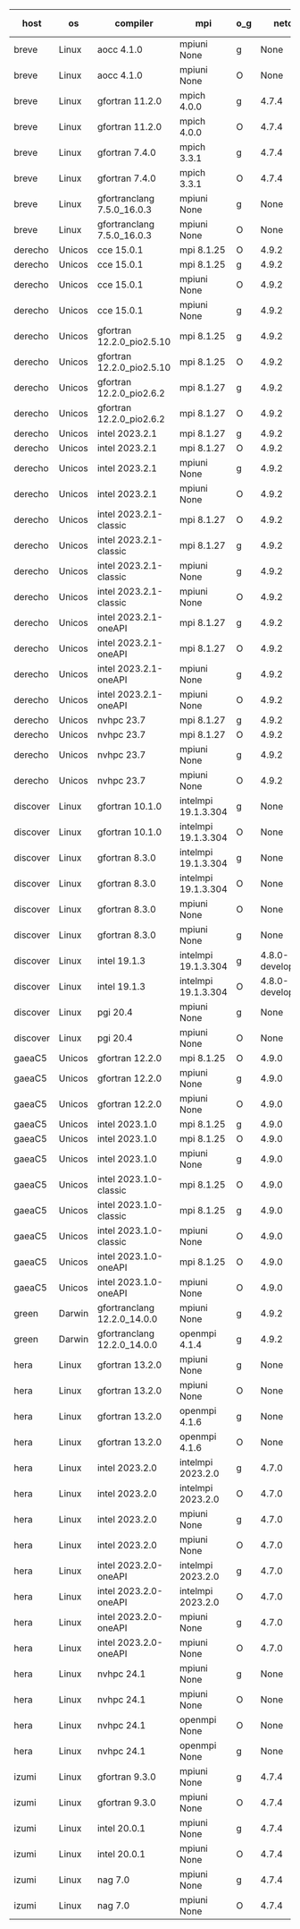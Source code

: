 

| host     | os       | compiler                              | mpi                      | o_g        | netcdf        | build       | u_pass          | u_fail          | s_pass            | s_fail            | e_pass             | e_fail             | nuopc_pass       | nuopc_fail       | artifacts link          |
|----------|----------|---------------------------------------|--------------------------|------------|---------------|-------------|-----------------|-----------------|-------------------|-------------------|--------------------|--------------------|------------------|------------------|-------------------------|
| breve | Linux | aocc 4.1.0 | mpiuni None  | g | None  | PASS | 12439 | 26 | 8 | 0 | 44 | 0 | None | None | <a href="https://github.com/esmf-org/esmf-test-artifacts/tree/7afe6c069dfbf63686963fd14061ad904ddd0c2f/feature_numa/aocc/4.1.0/g/mpiuni/None" target="_blank">7afe6c0</a> | 
| breve | Linux | aocc 4.1.0 | mpiuni None  | O | None  | PASS | 12439 | 26 | 8 | 0 | 44 | 0 | None | None | <a href="https://github.com/esmf-org/esmf-test-artifacts/tree/ba3a33f10b1fd2e4fb6f8c6ad5f02fef5a55c201/feature_numa/aocc/4.1.0/O/mpiuni/None" target="_blank">ba3a33f</a> | 
| breve | Linux | gfortran 11.2.0 | mpich 4.0.0  | g | 4.7.4  | PASS | 14133 | 0 | 50 | 0 | 81 | 0 | 51 | 0 | <a href="https://github.com/esmf-org/esmf-test-artifacts/tree/ac1d6c386b7e87bf9e79866c9e3813a0dc8739c2/feature_numa/gfortran/11.2.0/g/mpich/4.0.0" target="_blank">ac1d6c3</a> | 
| breve | Linux | gfortran 11.2.0 | mpich 4.0.0  | O | 4.7.4  | PASS | 14133 | 0 | 50 | 0 | 81 | 0 | 51 | 0 | <a href="https://github.com/esmf-org/esmf-test-artifacts/tree/77ea25990a7e5f022726c10728011b25228ba792/feature_numa/gfortran/11.2.0/O/mpich/4.0.0" target="_blank">77ea259</a> | 
| breve | Linux | gfortran 7.4.0 | mpich 3.3.1  | g | 4.7.4  | PASS | 14133 | 0 | 50 | 0 | 81 | 0 | 51 | 0 | <a href="https://github.com/esmf-org/esmf-test-artifacts/tree/67cb131796b3258ed512982f22c96b43a5ea5003/feature_numa/gfortran/7.4.0/g/mpich/3.3.1" target="_blank">67cb131</a> | 
| breve | Linux | gfortran 7.4.0 | mpich 3.3.1  | O | 4.7.4  | PASS | 14133 | 0 | 50 | 0 | 81 | 0 | 51 | 0 | <a href="https://github.com/esmf-org/esmf-test-artifacts/tree/44f0ca8c5277d04844fe6f902e834373b976ba4c/feature_numa/gfortran/7.4.0/O/mpich/3.3.1" target="_blank">44f0ca8</a> | 
| breve | Linux | gfortranclang 7.5.0_16.0.3 | mpiuni None  | g | None  | PASS | 12465 | 0 | 8 | 0 | 44 | 0 | None | None | <a href="https://github.com/esmf-org/esmf-test-artifacts/tree/2360fdd13b517173c78ad29a192f500ad302cabb/feature_numa/gfortranclang/7.5.0_16.0.3/g/mpiuni/None" target="_blank">2360fdd</a> | 
| breve | Linux | gfortranclang 7.5.0_16.0.3 | mpiuni None  | O | None  | PASS | 12465 | 0 | 8 | 0 | 44 | 0 | None | None | <a href="https://github.com/esmf-org/esmf-test-artifacts/tree/5a8d53ac101a920fdb82189de560bbd2049f6d50/feature_numa/gfortranclang/7.5.0_16.0.3/O/mpiuni/None" target="_blank">5a8d53a</a> | 
| derecho | Unicos | cce 15.0.1 | mpi 8.1.25  | O | 4.9.2  | PASS | 14054 | 79 | 50 | 0 | 81 | 0 | 51 | 0 | <a href="https://github.com/esmf-org/esmf-test-artifacts/tree/7c9576e4f8a78496f28fda656fed53cf2131748d/feature_numa/cce/15.0.1/O/mpi/8.1.25" target="_blank">7c9576e</a> | 
| derecho | Unicos | cce 15.0.1 | mpi 8.1.25  | g | 4.9.2  | PASS | 14057 | 76 | 50 | 0 | 81 | 0 | 51 | 0 | <a href="https://github.com/esmf-org/esmf-test-artifacts/tree/2521910ca1df43d51bc8188d7e5e1095e82f7aca/feature_numa/cce/15.0.1/g/mpi/8.1.25" target="_blank">2521910</a> | 
| derecho | Unicos | cce 15.0.1 | mpiuni None  | O | 4.9.2  | PASS | 12230 | 235 | 8 | 0 | 44 | 0 | None | None | <a href="https://github.com/esmf-org/esmf-test-artifacts/tree/882b4b5cfa79b654aad74489ba56d289bce53ee8/feature_numa/cce/15.0.1/O/mpiuni/None" target="_blank">882b4b5</a> | 
| derecho | Unicos | cce 15.0.1 | mpiuni None  | g | 4.9.2  | PASS | 12389 | 76 | 8 | 0 | 44 | 0 | None | None | <a href="https://github.com/esmf-org/esmf-test-artifacts/tree/cbadf4180c56ac9943b223d5a1addcbca0f20f3e/feature_numa/cce/15.0.1/g/mpiuni/None" target="_blank">cbadf41</a> | 
| derecho | Unicos | gfortran 12.2.0_pio2.5.10 | mpi 8.1.25  | g | 4.9.2  | PASS | 14133 | 0 | 50 | 0 | 81 | 0 | 51 | 0 | <a href="https://github.com/esmf-org/esmf-test-artifacts/tree/63a2bdf680a7b5d9a22f9163456533765a422576/feature_numa/gfortran/12.2.0_pio2.5.10/g/mpi/8.1.25" target="_blank">63a2bdf</a> | 
| derecho | Unicos | gfortran 12.2.0_pio2.5.10 | mpi 8.1.25  | O | 4.9.2  | PASS | 14133 | 0 | 50 | 0 | 81 | 0 | 51 | 0 | <a href="https://github.com/esmf-org/esmf-test-artifacts/tree/2d6c9728db55a95b44194014e5eb88b565cd4440/feature_numa/gfortran/12.2.0_pio2.5.10/O/mpi/8.1.25" target="_blank">2d6c972</a> | 
| derecho | Unicos | gfortran 12.2.0_pio2.6.2 | mpi 8.1.27  | g | 4.9.2  | PASS | 14133 | 0 | 50 | 0 | 81 | 0 | 51 | 0 | <a href="https://github.com/esmf-org/esmf-test-artifacts/tree/786ea0db3bd3e31ca4d13c1cef87553729720f72/feature_numa/gfortran/12.2.0_pio2.6.2/g/mpi/8.1.27" target="_blank">786ea0d</a> | 
| derecho | Unicos | gfortran 12.2.0_pio2.6.2 | mpi 8.1.27  | O | 4.9.2  | PASS | 14133 | 0 | 50 | 0 | 81 | 0 | 51 | 0 | <a href="https://github.com/esmf-org/esmf-test-artifacts/tree/1d09955eca027fb23748946b6e758d3a4a761522/feature_numa/gfortran/12.2.0_pio2.6.2/O/mpi/8.1.27" target="_blank">1d09955</a> | 
| derecho | Unicos | intel 2023.2.1 | mpi 8.1.27  | g | 4.9.2  | PASS | 14133 | 0 | 50 | 0 | 81 | 0 | 51 | 0 | <a href="https://github.com/esmf-org/esmf-test-artifacts/tree/da2a825d8b518dc99a296c46ee562c3c60d47e82/feature_numa/intel/2023.2.1/g/mpi/8.1.27" target="_blank">da2a825</a> | 
| derecho | Unicos | intel 2023.2.1 | mpi 8.1.27  | O | 4.9.2  | PASS | 14133 | 0 | 50 | 0 | 81 | 0 | 51 | 0 | <a href="https://github.com/esmf-org/esmf-test-artifacts/tree/433de7d3de322ddfe31e1d0682c479c09438842d/feature_numa/intel/2023.2.1/O/mpi/8.1.27" target="_blank">433de7d</a> | 
| derecho | Unicos | intel 2023.2.1 | mpiuni None  | g | 4.9.2  | PASS | 12465 | 0 | 8 | 0 | 44 | 0 | None | None | <a href="https://github.com/esmf-org/esmf-test-artifacts/tree/7ee207e7ebc5e49252bb124de51e18a06d7d29b1/feature_numa/intel/2023.2.1/g/mpiuni/None" target="_blank">7ee207e</a> | 
| derecho | Unicos | intel 2023.2.1 | mpiuni None  | O | 4.9.2  | PASS | 12465 | 0 | 8 | 0 | 44 | 0 | None | None | <a href="https://github.com/esmf-org/esmf-test-artifacts/tree/c5db941223a8611f5bdc22df9c0dca4f3e7bf67d/feature_numa/intel/2023.2.1/O/mpiuni/None" target="_blank">c5db941</a> | 
| derecho | Unicos | intel 2023.2.1-classic | mpi 8.1.27  | O | 4.9.2  | PASS | 14133 | 0 | 50 | 0 | 81 | 0 | 51 | 0 | <a href="https://github.com/esmf-org/esmf-test-artifacts/tree/7ac780532389b099af449f34e40b684952922151/feature_numa/intel/2023.2.1-classic/O/mpi/8.1.27" target="_blank">7ac7805</a> | 
| derecho | Unicos | intel 2023.2.1-classic | mpi 8.1.27  | g | 4.9.2  | PASS | 14133 | 0 | 50 | 0 | 81 | 0 | 51 | 0 | <a href="https://github.com/esmf-org/esmf-test-artifacts/tree/46516c827aadf21bb3c6d97faffe4df6bd2a9e59/feature_numa/intel/2023.2.1-classic/g/mpi/8.1.27" target="_blank">46516c8</a> | 
| derecho | Unicos | intel 2023.2.1-classic | mpiuni None  | g | 4.9.2  | PASS | 12465 | 0 | 8 | 0 | 44 | 0 | None | None | <a href="https://github.com/esmf-org/esmf-test-artifacts/tree/be9b35a4143543757f6f5bfd4e97acb512d903a2/feature_numa/intel/2023.2.1-classic/g/mpiuni/None" target="_blank">be9b35a</a> | 
| derecho | Unicos | intel 2023.2.1-classic | mpiuni None  | O | 4.9.2  | PASS | 12465 | 0 | 8 | 0 | 44 | 0 | None | None | <a href="https://github.com/esmf-org/esmf-test-artifacts/tree/44bc5b61b14390d8f0c769c06167721d43452043/feature_numa/intel/2023.2.1-classic/O/mpiuni/None" target="_blank">44bc5b6</a> | 
| derecho | Unicos | intel 2023.2.1-oneAPI | mpi 8.1.27  | g | 4.9.2  | PASS | 14133 | 0 | 50 | 0 | 81 | 0 | 51 | 0 | <a href="https://github.com/esmf-org/esmf-test-artifacts/tree/02c3436272da4e709914c5040a442b7fba71cabb/feature_numa/intel/2023.2.1-oneAPI/g/mpi/8.1.27" target="_blank">02c3436</a> | 
| derecho | Unicos | intel 2023.2.1-oneAPI | mpi 8.1.27  | O | 4.9.2  | PASS | 14133 | 0 | 49 | 1 | 81 | 0 | 51 | 0 | <a href="https://github.com/esmf-org/esmf-test-artifacts/tree/9998673776119e799d65e534ebc1abcb752c68b5/feature_numa/intel/2023.2.1-oneAPI/O/mpi/8.1.27" target="_blank">9998673</a> | 
| derecho | Unicos | intel 2023.2.1-oneAPI | mpiuni None  | g | 4.9.2  | PASS | 12465 | 0 | 8 | 0 | 44 | 0 | None | None | <a href="https://github.com/esmf-org/esmf-test-artifacts/tree/f06f287671db6ab62f183dd2c1d5d966efa78efd/feature_numa/intel/2023.2.1-oneAPI/g/mpiuni/None" target="_blank">f06f287</a> | 
| derecho | Unicos | intel 2023.2.1-oneAPI | mpiuni None  | O | 4.9.2  | PASS | 12465 | 0 | 8 | 0 | 44 | 0 | None | None | <a href="https://github.com/esmf-org/esmf-test-artifacts/tree/50cc010ae92d2cda2d42c278b4ff834eafda5d5c/feature_numa/intel/2023.2.1-oneAPI/O/mpiuni/None" target="_blank">50cc010</a> | 
| derecho | Unicos | nvhpc 23.7 | mpi 8.1.27  | g | 4.9.2  | PASS | 14133 | 0 | 50 | 0 | 81 | 0 | 51 | 0 | <a href="https://github.com/esmf-org/esmf-test-artifacts/tree/bf8fe51e0633d7c2ff910f7ae3a5a904ed7c9677/feature_numa/nvhpc/23.7/g/mpi/8.1.27" target="_blank">bf8fe51</a> | 
| derecho | Unicos | nvhpc 23.7 | mpi 8.1.27  | O | 4.9.2  | PASS | 14133 | 0 | 50 | 0 | 81 | 0 | 51 | 0 | <a href="https://github.com/esmf-org/esmf-test-artifacts/tree/e34914c8e6154bef2ce27d23bb594b8b355c7642/feature_numa/nvhpc/23.7/O/mpi/8.1.27" target="_blank">e34914c</a> | 
| derecho | Unicos | nvhpc 23.7 | mpiuni None  | g | 4.9.2  | PASS | 12465 | 0 | 8 | 0 | 44 | 0 | None | None | <a href="https://github.com/esmf-org/esmf-test-artifacts/tree/e60eea8008e637fb0841ec0a9d31d635cea05aed/feature_numa/nvhpc/23.7/g/mpiuni/None" target="_blank">e60eea8</a> | 
| derecho | Unicos | nvhpc 23.7 | mpiuni None  | O | 4.9.2  | PASS | 12465 | 0 | 8 | 0 | 44 | 0 | None | None | <a href="https://github.com/esmf-org/esmf-test-artifacts/tree/763239eefc56bfe122669cd1735c8f27606c1807/feature_numa/nvhpc/23.7/O/mpiuni/None" target="_blank">763239e</a> | 
| discover | Linux | gfortran 10.1.0 | intelmpi 19.1.3.304  | g | None  | PASS | 14118 | 15 | 50 | 0 | 81 | 0 | 51 | 0 | <a href="https://github.com/esmf-org/esmf-test-artifacts/tree/a250115b6c6829afa8c248ac513c2d1b448dd321/feature_numa/gfortran/10.1.0/g/intelmpi/19.1.3.304" target="_blank">a250115</a> | 
| discover | Linux | gfortran 10.1.0 | intelmpi 19.1.3.304  | O | None  | PASS | 14118 | 15 | 50 | 0 | 81 | 0 | 51 | 0 | <a href="https://github.com/esmf-org/esmf-test-artifacts/tree/38ed7e3b3ee8df97c7036b32673de0086d1d6951/feature_numa/gfortran/10.1.0/O/intelmpi/19.1.3.304" target="_blank">38ed7e3</a> | 
| discover | Linux | gfortran 8.3.0 | intelmpi 19.1.3.304  | g | None  | PASS | 14118 | 15 | 50 | 0 | 81 | 0 | 51 | 0 | <a href="https://github.com/esmf-org/esmf-test-artifacts/tree/bd4830b80f2e1b285143fec46937ba61c431ef51/feature_numa/gfortran/8.3.0/g/intelmpi/19.1.3.304" target="_blank">bd4830b</a> | 
| discover | Linux | gfortran 8.3.0 | intelmpi 19.1.3.304  | O | None  | PASS | 14118 | 15 | 50 | 0 | 81 | 0 | 51 | 0 | <a href="https://github.com/esmf-org/esmf-test-artifacts/tree/831402c7897c78600abcb835354d412d66ccb2da/feature_numa/gfortran/8.3.0/O/intelmpi/19.1.3.304" target="_blank">831402c</a> | 
| discover | Linux | gfortran 8.3.0 | mpiuni None  | O | None  | PASS | 12465 | 0 | 8 | 0 | 44 | 0 | None | None | <a href="https://github.com/esmf-org/esmf-test-artifacts/tree/f332b8cd97b22985a17d61e86c2c861af102318a/feature_numa/gfortran/8.3.0/O/mpiuni/None" target="_blank">f332b8c</a> | 
| discover | Linux | gfortran 8.3.0 | mpiuni None  | g | None  | PASS | 12465 | 0 | 8 | 0 | 44 | 0 | None | None | <a href="https://github.com/esmf-org/esmf-test-artifacts/tree/6ef86dd044e660f92d00d9a178db1353b506ba02/feature_numa/gfortran/8.3.0/g/mpiuni/None" target="_blank">6ef86dd</a> | 
| discover | Linux | intel 19.1.3 | intelmpi 19.1.3.304  | g | 4.8.0-development  | PASS | 14133 | 0 | 50 | 0 | 81 | 0 | 51 | 0 | <a href="https://github.com/esmf-org/esmf-test-artifacts/tree/009764561fc02fc757b67d4352e9ff970cc433ab/feature_numa/intel/19.1.3/g/intelmpi/19.1.3.304" target="_blank">0097645</a> | 
| discover | Linux | intel 19.1.3 | intelmpi 19.1.3.304  | O | 4.8.0-development  | PASS | 14133 | 0 | 50 | 0 | 81 | 0 | 51 | 0 | <a href="https://github.com/esmf-org/esmf-test-artifacts/tree/a76ec07b0b0bb59491ca4c5b594641da29db8107/feature_numa/intel/19.1.3/O/intelmpi/19.1.3.304" target="_blank">a76ec07</a> | 
| discover | Linux | pgi 20.4 | mpiuni None  | g | None  | PASS | 12465 | 0 | 8 | 0 | 44 | 0 | None | None | <a href="https://github.com/esmf-org/esmf-test-artifacts/tree/50aaf454c368b2830acfc8d2dd809ccdcf7bd5a5/feature_numa/pgi/20.4/g/mpiuni/None" target="_blank">50aaf45</a> | 
| discover | Linux | pgi 20.4 | mpiuni None  | O | None  | PASS | 12465 | 0 | 8 | 0 | 44 | 0 | None | None | <a href="https://github.com/esmf-org/esmf-test-artifacts/tree/a2340e28c162968d83380aa7a24e04286e866939/feature_numa/pgi/20.4/O/mpiuni/None" target="_blank">a2340e2</a> | 
| gaeaC5 | Unicos | gfortran 12.2.0 | mpi 8.1.25  | O | 4.9.0  | PASS | None | None | None | None | None | None | None | None | <a href="https://github.com/esmf-org/esmf-test-artifacts/tree/e19d1a5eeecfcbc6fe137d96865bd096fa456a88/feature_numa/gfortran/12.2.0/O/mpi/8.1.25" target="_blank">e19d1a5</a> | 
| gaeaC5 | Unicos | gfortran 12.2.0 | mpiuni None  | g | 4.9.0  | PASS | None | None | None | None | None | None | None | None | <a href="https://github.com/esmf-org/esmf-test-artifacts/tree/1b646bafb6030ee354deaf4ac1988cb6bd0b71b9/feature_numa/gfortran/12.2.0/g/mpiuni/None" target="_blank">1b646ba</a> | 
| gaeaC5 | Unicos | gfortran 12.2.0 | mpiuni None  | O | 4.9.0  | PASS | 12465 | 0 | 8 | 0 | 44 | 0 | None | None | <a href="https://github.com/esmf-org/esmf-test-artifacts/tree/487edfe3c765171046a727006b1ea4a84b2b4309/feature_numa/gfortran/12.2.0/O/mpiuni/None" target="_blank">487edfe</a> | 
| gaeaC5 | Unicos | intel 2023.1.0 | mpi 8.1.25  | g | 4.9.0  | PASS | None | None | None | None | None | None | None | None | <a href="https://github.com/esmf-org/esmf-test-artifacts/tree/259b1da4553d6204f619d04c3144b68e57808ab0/feature_numa/intel/2023.1.0/g/mpi/8.1.25" target="_blank">259b1da</a> | 
| gaeaC5 | Unicos | intel 2023.1.0 | mpi 8.1.25  | O | 4.9.0  | PASS | 14133 | 0 | 50 | 0 | 81 | 0 | 51 | 0 | <a href="https://github.com/esmf-org/esmf-test-artifacts/tree/bb8bddbe0de2cd9ac106617daa6b7a769cb229da/feature_numa/intel/2023.1.0/O/mpi/8.1.25" target="_blank">bb8bddb</a> | 
| gaeaC5 | Unicos | intel 2023.1.0 | mpiuni None  | g | 4.9.0  | PASS | 12465 | 0 | 8 | 0 | 44 | 0 | None | None | <a href="https://github.com/esmf-org/esmf-test-artifacts/tree/70878fd85cb7ffc439c48dd2d1c29b11cef53d39/feature_numa/intel/2023.1.0/g/mpiuni/None" target="_blank">70878fd</a> | 
| gaeaC5 | Unicos | intel 2023.1.0-classic | mpi 8.1.25  | O | 4.9.0  | PASS | None | None | None | None | None | None | None | None | <a href="https://github.com/esmf-org/esmf-test-artifacts/tree/6a8db9a2587b4e8de0d4894a90babc770933b69c/feature_numa/intel/2023.1.0-classic/O/mpi/8.1.25" target="_blank">6a8db9a</a> | 
| gaeaC5 | Unicos | intel 2023.1.0-classic | mpi 8.1.25  | g | 4.9.0  | PASS | None | None | None | None | None | None | None | None | <a href="https://github.com/esmf-org/esmf-test-artifacts/tree/485a9d0a7e922a68ac6975151eb4e86a8845557d/feature_numa/intel/2023.1.0-classic/g/mpi/8.1.25" target="_blank">485a9d0</a> | 
| gaeaC5 | Unicos | intel 2023.1.0-classic | mpiuni None  | O | 4.9.0  | PASS | None | None | None | None | None | None | None | None | <a href="https://github.com/esmf-org/esmf-test-artifacts/tree/c04e5f5a09a5dea8040ba2a5b90708d6e4841edf/feature_numa/intel/2023.1.0-classic/O/mpiuni/None" target="_blank">c04e5f5</a> | 
| gaeaC5 | Unicos | intel 2023.1.0-oneAPI | mpi 8.1.25  | O | 4.9.0  | PASS | 14133 | 0 | 49 | 1 | 81 | 0 | 41 | 10 | <a href="https://github.com/esmf-org/esmf-test-artifacts/tree/3eb8e524a8c2bbde7b083433be59bbd0a3641fab/feature_numa/intel/2023.1.0-oneAPI/O/mpi/8.1.25" target="_blank">3eb8e52</a> | 
| gaeaC5 | Unicos | intel 2023.1.0-oneAPI | mpiuni None  | O | 4.9.0  | PASS | 12465 | 0 | 8 | 0 | 44 | 0 | None | None | <a href="https://github.com/esmf-org/esmf-test-artifacts/tree/9b0643f2fa2d09616fc71fa2bfd6f7d922c98f44/feature_numa/intel/2023.1.0-oneAPI/O/mpiuni/None" target="_blank">9b0643f</a> | 
| green | Darwin | gfortranclang 12.2.0_14.0.0 | mpiuni None  | g | 4.9.2  | PASS | None | None | None | None | None | None | None | None | <a href="https://github.com/esmf-org/esmf-test-artifacts/tree/8179df62375c8d5cfa91cba4f68c85cdee228362/feature_numa/gfortranclang/12.2.0_14.0.0/g/mpiuni/None" target="_blank">8179df6</a> | 
| green | Darwin | gfortranclang 12.2.0_14.0.0 | openmpi 4.1.4  | g | 4.9.2  | PASS | 14133 | 0 | 50 | 0 | 81 | 0 | 51 | 0 | <a href="https://github.com/esmf-org/esmf-test-artifacts/tree/a947aed74d1485d989cab6bbc14124b7b0b52ce9/feature_numa/gfortranclang/12.2.0_14.0.0/g/openmpi/4.1.4" target="_blank">a947aed</a> | 
| hera | Linux | gfortran 13.2.0 | mpiuni None  | g | None  | PASS | 12465 | 0 | 8 | 0 | 44 | 0 | None | None | <a href="https://github.com/esmf-org/esmf-test-artifacts/tree/c5a38135e9dd8f2e5e5134d755d806a20199b932/feature_numa/gfortran/13.2.0/g/mpiuni/None" target="_blank">c5a3813</a> | 
| hera | Linux | gfortran 13.2.0 | mpiuni None  | O | None  | PASS | 12465 | 0 | 8 | 0 | 44 | 0 | None | None | <a href="https://github.com/esmf-org/esmf-test-artifacts/tree/6f36d1d48fb334a8eab19bc3128dc3d0d26c2b6e/feature_numa/gfortran/13.2.0/O/mpiuni/None" target="_blank">6f36d1d</a> | 
| hera | Linux | gfortran 13.2.0 | openmpi 4.1.6  | g | None  | PASS | 14133 | 0 | 50 | 0 | 81 | 0 | 51 | 0 | <a href="https://github.com/esmf-org/esmf-test-artifacts/tree/27f22262cc81ab27b91d19a73906649308a42286/feature_numa/gfortran/13.2.0/g/openmpi/4.1.6" target="_blank">27f2226</a> | 
| hera | Linux | gfortran 13.2.0 | openmpi 4.1.6  | O | None  | PASS | 14133 | 0 | 50 | 0 | 81 | 0 | 51 | 0 | <a href="https://github.com/esmf-org/esmf-test-artifacts/tree/1bc520a7e76e1a84dcd680dc2dd091486aa1b794/feature_numa/gfortran/13.2.0/O/openmpi/4.1.6" target="_blank">1bc520a</a> | 
| hera | Linux | intel 2023.2.0 | intelmpi 2023.2.0  | g | 4.7.0  | PASS | None | None | None | None | None | None | None | None | <a href="https://github.com/esmf-org/esmf-test-artifacts/tree/cdd6e9a8a0d0d8226da65ab292ed3eb40d6ec50c/feature_numa/intel/2023.2.0/g/intelmpi/2023.2.0" target="_blank">cdd6e9a</a> | 
| hera | Linux | intel 2023.2.0 | intelmpi 2023.2.0  | O | 4.7.0  | PASS | None | None | None | None | None | None | None | None | <a href="https://github.com/esmf-org/esmf-test-artifacts/tree/0bb8abe5684c7a20722ec2693b5e31175526eb76/feature_numa/intel/2023.2.0/O/intelmpi/2023.2.0" target="_blank">0bb8abe</a> | 
| hera | Linux | intel 2023.2.0 | mpiuni None  | g | 4.7.0  | PASS | None | None | None | None | None | None | None | None | <a href="https://github.com/esmf-org/esmf-test-artifacts/tree/bcb8f2ce06127bc27737524bf7adcc0f57db7b57/feature_numa/intel/2023.2.0/g/mpiuni/None" target="_blank">bcb8f2c</a> | 
| hera | Linux | intel 2023.2.0 | mpiuni None  | O | 4.7.0  | PASS | 12465 | 0 | 8 | 0 | 44 | 0 | None | None | <a href="https://github.com/esmf-org/esmf-test-artifacts/tree/4af3ca2e0a7912cfeeb1c7763b818e14c080c3e3/feature_numa/intel/2023.2.0/O/mpiuni/None" target="_blank">4af3ca2</a> | 
| hera | Linux | intel 2023.2.0-oneAPI | intelmpi 2023.2.0  | g | 4.7.0  | PASS | 14133 | 0 | 50 | 0 | 81 | 0 | 51 | 0 | <a href="https://github.com/esmf-org/esmf-test-artifacts/tree/f446867416679ce053686214508e7f27389a2a39/feature_numa/intel/2023.2.0-oneAPI/g/intelmpi/2023.2.0" target="_blank">f446867</a> | 
| hera | Linux | intel 2023.2.0-oneAPI | intelmpi 2023.2.0  | O | 4.7.0  | PASS | None | None | None | None | None | None | None | None | <a href="https://github.com/esmf-org/esmf-test-artifacts/tree/f0588ee602a2782d50dabfd56ab05baa31e010e7/feature_numa/intel/2023.2.0-oneAPI/O/intelmpi/2023.2.0" target="_blank">f0588ee</a> | 
| hera | Linux | intel 2023.2.0-oneAPI | mpiuni None  | g | 4.7.0  | PASS | 12465 | 0 | 8 | 0 | 44 | 0 | None | None | <a href="https://github.com/esmf-org/esmf-test-artifacts/tree/e46b3b0c54d7b78ccb2856d6a4e5c69e7144e62f/feature_numa/intel/2023.2.0-oneAPI/g/mpiuni/None" target="_blank">e46b3b0</a> | 
| hera | Linux | intel 2023.2.0-oneAPI | mpiuni None  | O | 4.7.0  | PASS | None | None | None | None | None | None | None | None | <a href="https://github.com/esmf-org/esmf-test-artifacts/tree/8b0ac3dd249914d7a87033f964ba0ae22a87b181/feature_numa/intel/2023.2.0-oneAPI/O/mpiuni/None" target="_blank">8b0ac3d</a> | 
| hera | Linux | nvhpc 24.1 | mpiuni None  | g | None  | PASS | 12465 | 0 | 8 | 0 | 44 | 0 | None | None | <a href="https://github.com/esmf-org/esmf-test-artifacts/tree/087563f04f5c5b0848bf4e04d3765b632d0b0cd0/feature_numa/nvhpc/24.1/g/mpiuni/None" target="_blank">087563f</a> | 
| hera | Linux | nvhpc 24.1 | mpiuni None  | O | None  | PASS | None | None | None | None | None | None | None | None | <a href="https://github.com/esmf-org/esmf-test-artifacts/tree/4e43d1c2ed37f397d6826cf587e4871876d98b43/feature_numa/nvhpc/24.1/O/mpiuni/None" target="_blank">4e43d1c</a> | 
| hera | Linux | nvhpc 24.1 | openmpi None  | O | None  | PASS | None | None | None | None | None | None | None | None | <a href="https://github.com/esmf-org/esmf-test-artifacts/tree/628c2a4e7a7abfb9c93015df4e5b04ddb228a5a6/feature_numa/nvhpc/24.1/O/openmpi/None" target="_blank">628c2a4</a> | 
| hera | Linux | nvhpc 24.1 | openmpi None  | g | None  | PASS | 14133 | 0 | 50 | 0 | 81 | 0 | 51 | 0 | <a href="https://github.com/esmf-org/esmf-test-artifacts/tree/b36b255fcb1696bafe536bc6e70a9ab987668929/feature_numa/nvhpc/24.1/g/openmpi/None" target="_blank">b36b255</a> | 
| izumi | Linux | gfortran 9.3.0 | mpiuni None  | g | 4.7.4  | PASS | 12465 | 0 | 8 | 0 | 44 | 0 | None | None | <a href="https://github.com/esmf-org/esmf-test-artifacts/tree/d691ef4f39a1ff2f484b746e5f20cab545e48521/feature_numa/gfortran/9.3.0/g/mpiuni/None" target="_blank">d691ef4</a> | 
| izumi | Linux | gfortran 9.3.0 | mpiuni None  | O | 4.7.4  | PASS | 12465 | 0 | 8 | 0 | 44 | 0 | None | None | <a href="https://github.com/esmf-org/esmf-test-artifacts/tree/39540c8ac0f8ce1d684dbd5f7abe96f9fb15af9d/feature_numa/gfortran/9.3.0/O/mpiuni/None" target="_blank">39540c8</a> | 
| izumi | Linux | intel 20.0.1 | mpiuni None  | g | 4.7.4  | PASS | 12465 | 0 | 8 | 0 | 44 | 0 | None | None | <a href="https://github.com/esmf-org/esmf-test-artifacts/tree/b100788b7f6dc89394678b042086710059fcbfe5/feature_numa/intel/20.0.1/g/mpiuni/None" target="_blank">b100788</a> | 
| izumi | Linux | intel 20.0.1 | mpiuni None  | O | 4.7.4  | PASS | 12465 | 0 | 8 | 0 | 44 | 0 | None | None | <a href="https://github.com/esmf-org/esmf-test-artifacts/tree/574ab5f02124adf5bcd646cd46d2340154548158/feature_numa/intel/20.0.1/O/mpiuni/None" target="_blank">574ab5f</a> | 
| izumi | Linux | nag 7.0 | mpiuni None  | g | 4.7.4  | PASS | 12394 | 71 | 8 | 0 | 44 | 0 | None | None | <a href="https://github.com/esmf-org/esmf-test-artifacts/tree/365fe6840ceb6b8921e771527358329eb564ad42/feature_numa/nag/7.0/g/mpiuni/None" target="_blank">365fe68</a> | 
| izumi | Linux | nag 7.0 | mpiuni None  | O | 4.7.4  | PASS | 12465 | 0 | 8 | 0 | 44 | 0 | None | None | <a href="https://github.com/esmf-org/esmf-test-artifacts/tree/069ace6f7a8d7bf6366b7f8be6937dc4393faabf/feature_numa/nag/7.0/O/mpiuni/None" target="_blank">069ace6</a> | 
